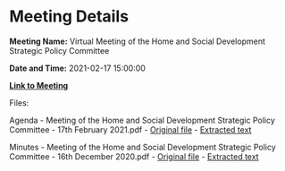 # Meeting Details

**Meeting Name:** Virtual Meeting of the Home and Social Development Strategic Policy Committee

**Date and Time:** 2021-02-17 15:00:00

**[Link to Meeting](https://www.limerick.ie/council/whats-on/meeting-home-and-social-development-strategic-policy-committee-7)**

Files: 

Agenda - Meeting of the Home and Social Development Strategic Policy Committee - 17th February 2021.pdf - [Original file](https://www.limerick.ie/sites/default/files/media/documents/2021-02/17022021_spc_agenda.pdf) - [Extracted text](./Agenda%20-%C2%A0Meeting%20of%20the%20Home%20and%20Social%20Development%20Strategic%20Policy%20Committee%20-%2017th%20February%202021.md)

Minutes - Meeting of the Home and Social Development Strategic Policy Committee - 16th December 2020.pdf - [Original file](https://www.limerick.ie/sites/default/files/media/documents/2021-02/161220_minutes_final.pdf) - [Extracted text](./Minutes%20-%C2%A0Meeting%20of%20the%20Home%20and%20Social%20Development%20Strategic%20Policy%20Committee%20-%2016th%20December%202020.md)

